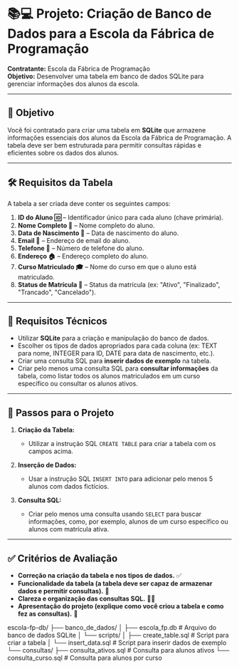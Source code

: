 # 📚💻 Projeto: Criação de Banco de Dados para a Escola da Fábrica de Programação

**Contratante:** Escola da Fábrica de Programação  
**Objetivo:** Desenvolver uma tabela em banco de dados SQLite para gerenciar informações dos alunos da escola.

---

## 🎯 Objetivo

Você foi contratado para criar uma tabela em **SQLite** que armazene informações essenciais dos alunos da Escola da Fábrica de Programação. A tabela deve ser bem estruturada para permitir consultas rápidas e eficientes sobre os dados dos alunos.

---

## 🛠️ Requisitos da Tabela

A tabela a ser criada deve conter os seguintes campos:

1. **ID do Aluno 🆔** – Identificador único para cada aluno (chave primária).
2. **Nome Completo 📝** – Nome completo do aluno.
3. **Data de Nascimento 🎂** – Data de nascimento do aluno.
4. **Email 📧** – Endereço de email do aluno.
5. **Telefone 📱** – Número de telefone do aluno.
6. **Endereço 🏠** – Endereço completo do aluno.
7. **Curso Matriculado 🎓** – Nome do curso em que o aluno está matriculado.
8. **Status de Matrícula 🔄** – Status da matrícula (ex: "Ativo", "Finalizado", "Trancado", "Cancelado").

---

## 🧩 Requisitos Técnicos

- Utilizar **SQLite** para a criação e manipulação do banco de dados.
- Escolher os tipos de dados apropriados para cada coluna (ex: TEXT para nome, INTEGER para ID, DATE para data de nascimento, etc.).
- Criar uma consulta SQL para **inserir dados de exemplo** na tabela.
- Criar pelo menos uma consulta SQL para **consultar informações** da tabela, como listar todos os alunos matriculados em um curso específico ou consultar os alunos ativos.

---

## 📝 Passos para o Projeto

1. **Criação da Tabela:**
   - Utilizar a instrução SQL `CREATE TABLE` para criar a tabela com os campos acima.

2. **Inserção de Dados:**
   - Usar a instrução SQL `INSERT INTO` para adicionar pelo menos 5 alunos com dados fictícios.

3. **Consulta SQL:**
   - Criar pelo menos uma consulta usando `SELECT` para buscar informações, como, por exemplo, alunos de um curso específico ou alunos com matrícula ativa.

---

## ✅ Critérios de Avaliação

- **Correção na criação da tabela e nos tipos de dados.** ✅
- **Funcionalidade da tabela (a tabela deve ser capaz de armazenar dados e permitir consultas).** 💪
- **Clareza e organização das consultas SQL.** 👨‍💻
- **Apresentação do projeto (explique como você criou a tabela e como fez as consultas).** 📝

escola-fp-db/
├── banco_de_dados/
│   ├── escola_fp.db            # Arquivo do banco de dados SQLite
│   └── scripts/
│       ├── create_table.sql    # Script para criar a tabela
│       └── insert_data.sql     # Script para inserir dados de exemplo
└── consultas/
   ├── consulta_ativos.sql     # Consulta para alunos ativos
   └── consulta_curso.sql      # Consulta para alunos por curso


